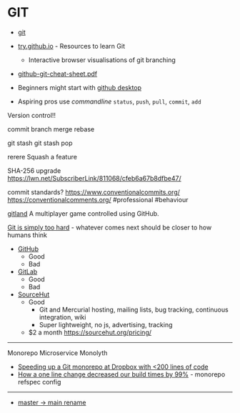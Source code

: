 GIT
===

* [git](https://git-scm.com/)
* [try.github.io](https://try.github.io/) - Resources to learn Git
    * Interactive browser visualisations of git branching
* [github-git-cheat-sheet.pdf](https://training.github.com/downloads/github-git-cheat-sheet.pdf)

* Beginners might start with [github desktop](https://desktop.github.com/)
* Aspiring pros use _commandline_ `status`, `push`, `pull`, `commit`, `add`

Version control!!

commit
branch
merge
rebase

git stash
git stash pop

rerere
Squash a feature

SHA-256 upgrade
https://lwn.net/SubscriberLink/811068/cfeb6a67b8dfbe47/

commit standards?
https://www.conventionalcommits.org/
https://conventionalcomments.org/ #professional #behaviour



[gitland](https://github.com/programical/gitland) A multiplayer game controlled using GitHub.

[Git is simply too hard](https://changelog.com/posts/git-is-simply-too-hard) - whatever comes next should be closer to how humans think

* [GitHub](https://github.com/)
    * Good
    * Bad
* [GitLab](https://gitlab.com/)
    * Good
    * Bad
* [SourceHut](https://sourcehut.org/)
    * Good
        * Git and Mercurial hosting, mailing lists, bug tracking, continuous integration, wiki
        * Super lightweight, no js, advertising, tracking
    * $2 a month https://sourcehut.org/pricing/



---

Monorepo
Microservice Monolyth

* [Speeding up a Git monorepo at Dropbox with <200 lines of code](https://dropbox.tech/application/speeding-up-a-git-monorepo-at-dropbox-with--200-lines-of-code)
* [How a one line change decreased our build times by 99%](https://medium.com/pinterest-engineering/how-a-one-line-change-decreased-our-build-times-by-99-b98453265370) - monorepo refspec config


---

* [master -> main rename](https://mooseyanon.medium.com/github-f-ck-your-name-change-de599033bbbe)

